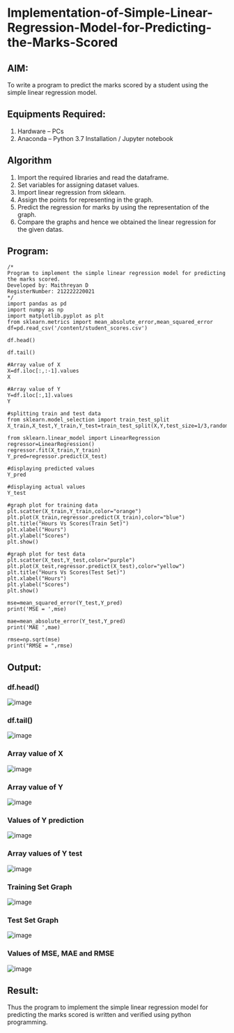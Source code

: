 # Implementation-of-Simple-Linear-Regression-Model-for-Predicting-the-Marks-Scored

## AIM:
To write a program to predict the marks scored by a student using the simple linear regression model.

## Equipments Required:
1. Hardware – PCs
2. Anaconda – Python 3.7 Installation / Jupyter notebook

## Algorithm
1. Import the required libraries and read the dataframe.
2. Set variables for assigning dataset values.
3. Import linear regression from sklearn.
4. Assign the points for representing in the graph.
5. Predict the regression for marks by using the representation of the graph.
6. Compare the graphs and hence we obtained the linear regression for the given datas.

## Program:
```
/*
Program to implement the simple linear regression model for predicting the marks scored.
Developed by: Maithreyan D
RegisterNumber: 212222220021
*/
import pandas as pd
import numpy as np
import matplotlib.pyplot as plt
from sklearn.metrics import mean_absolute_error,mean_squared_error
df=pd.read_csv('/content/student_scores.csv')

df.head()

df.tail()

#Array value of X
X=df.iloc[:,:-1].values
X

#Array value of Y
Y=df.iloc[:,1].values
Y

#splitting train and test data
from sklearn.model_selection import train_test_split
X_train,X_test,Y_train,Y_test=train_test_split(X,Y,test_size=1/3,random_state=0)

from sklearn.linear_model import LinearRegression
regressor=LinearRegression()
regressor.fit(X_train,Y_train)
Y_pred=regressor.predict(X_test)

#displaying predicted values
Y_pred

#displaying actual values
Y_test

#graph plot for training data
plt.scatter(X_train,Y_train,color="orange")
plt.plot(X_train,regressor.predict(X_train),color="blue")
plt.title("Hours Vs Scores(Train Set)")
plt.xlabel("Hours")
plt.ylabel("Scores")
plt.show()

#graph plot for test data
plt.scatter(X_test,Y_test,color="purple")
plt.plot(X_test,regressor.predict(X_test),color="yellow")
plt.title("Hours Vs Scores(Test Set)")
plt.xlabel("Hours")
plt.ylabel("Scores")
plt.show()

mse=mean_squared_error(Y_test,Y_pred)
print('MSE = ',mse)

mae=mean_absolute_error(Y_test,Y_pred)
print('MAE ',mae)

rmse=np.sqrt(mse)
print("RMSE = ",rmse)
```

## Output:
### df.head()
![image](https://github.com/ShanmathiShanmugam/Implementation-of-Simple-Linear-Regression-Model-for-Predicting-the-Marks-Scored/assets/121243595/b8ce1d61-b828-40e3-8b77-bd6d8cf8a067)

### df.tail()
![image](https://github.com/ShanmathiShanmugam/Implementation-of-Simple-Linear-Regression-Model-for-Predicting-the-Marks-Scored/assets/121243595/c3c0295c-50fe-4d92-a0fc-f665b93f4bc5)

### Array value of X
![image](https://github.com/ShanmathiShanmugam/Implementation-of-Simple-Linear-Regression-Model-for-Predicting-the-Marks-Scored/assets/121243595/a5ee3ba7-15af-40ba-aee8-c5bdda7fe31b)

### Array value of Y
![image](https://github.com/ShanmathiShanmugam/Implementation-of-Simple-Linear-Regression-Model-for-Predicting-the-Marks-Scored/assets/121243595/b49f7299-b828-45d1-84cc-d79672f3236e)

### Values of Y prediction
![image](https://github.com/ShanmathiShanmugam/Implementation-of-Simple-Linear-Regression-Model-for-Predicting-the-Marks-Scored/assets/121243595/9b9b6375-dc17-4bb0-8acd-5bd98153612c)

### Array values of Y test
![image](https://github.com/ShanmathiShanmugam/Implementation-of-Simple-Linear-Regression-Model-for-Predicting-the-Marks-Scored/assets/121243595/027a1a39-6de4-455b-9c32-95eabe2541fa)

### Training Set Graph

![image](https://github.com/ShanmathiShanmugam/Implementation-of-Simple-Linear-Regression-Model-for-Predicting-the-Marks-Scored/assets/121243595/1a1898d6-4be2-459a-9d69-8d4a2524bf8e)

### Test Set Graph

![image](https://github.com/ShanmathiShanmugam/Implementation-of-Simple-Linear-Regression-Model-for-Predicting-the-Marks-Scored/assets/121243595/af17ef9e-4a03-4f64-874e-953e230fff50)

### Values of MSE, MAE and RMSE

![image](https://github.com/ShanmathiShanmugam/Implementation-of-Simple-Linear-Regression-Model-for-Predicting-the-Marks-Scored/assets/121243595/dae19f26-1dc7-4481-b702-aa7b19126ccf)


## Result:
Thus the program to implement the simple linear regression model for predicting the marks scored is written and verified using python programming.
